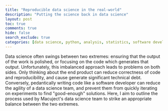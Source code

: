 ```yaml
---
title: "Reproducible data science in the real-world"
description: "Putting the science back in data science"
layout: post
toc: true
comments: true
hide: false
search_exclude: true
categories: [data science, python, analysis, statistics, software development]
---
```


Data science often swings between two extremes: ensuring that the output of the work is polished, or focusing on the code which generates that output. Unfortunately, this imbalanced approach leads to problems on both sides. Only thinking about the end product can reduce correctness of code and reproducibility, and cause generate significant technical debt. Conversely, pedantically writing code like a software developer can reduce the agility of a data science team, and prevent them from quickly iterating on experiments to find "good-enough" solutions. Here, I aim to outline the process used by Macuject's data science team to strike an appropriate balance between the two extremes.